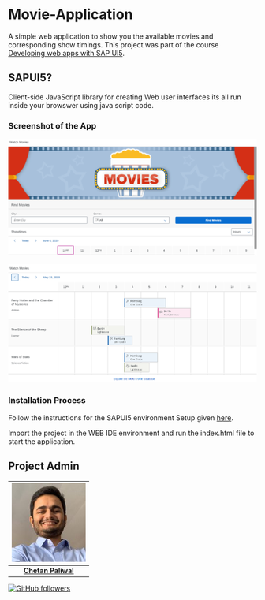 # Movie-Application

A simple web application to show you the available movies and corresponding show timings. This project was part of the course [Developing web apps with SAP UI5](https://open.sap.com/courses/ui51).

## SAPUI5?

Client-side JavaScript library for creating Web user interfaces its all run inside your browswer using java script code.

### Screenshot of the App
![](images/home_page.PNG)


![](images/home_page2.PNG)

### Installation Process

Follow the instructions for the SAPUI5 environment Setup given [here](https://help.sap.com/viewer/977416d43cd74bdc958289038749100e/1.0/en-US/f8cbb7a89f1143c7a64d22372208d1ec.html).

Import the project in the WEB IDE environment and run the index.html file to start the application.


## Project Admin

| ![](images/chetan.jpg) |
| :----------------------------------------------------------: |
| **[Chetan Paliwal](https://www.linkedin.com/in/Chetanpaliwal22/)**  |

[![GitHub followers](https://img.shields.io/github/followers/Chetanpaliwal22.svg?label=Follow%20@Chetanpaliwal22&style=social)](https://github.com/Chetanpaliwal22/) 
